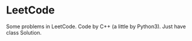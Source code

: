 # LeetCode
Some problems in LeetCode. 
Code by C++ (a little by Python3).
Just have class Solution.
